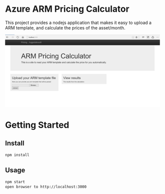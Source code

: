 # Azure ARM Pricing Calculator

This project provides a nodejs application that makes it easy to upload a ARM template, and calculate the prices of the asset/month.

![](<public/images/screenshot.png>)

# Getting Started

## Install

```shell
npm install 
```

## Usage

```shell
npm start
open browser to http://localhost:3000
```
